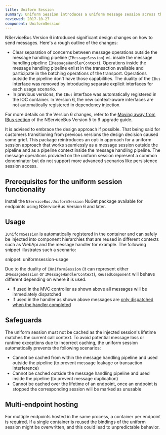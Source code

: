 ```yaml
---
title: Uniform Session
summary: Uniform Session introduces a uniform message session across the endpoint.
reviewed: 2017-10-27
component: UniformSession
---
```


NServiceBus Version 6 introduced significant design changes on how to send messages. Here's a rough outline of the changes:

- Clear separation of concerns between message operations outside the message handling pipeline (`IMessageSession`) vs. inside the message handling pipeline (`IMessageHandlerContext`). Operations inside the message handling pipeline enlist in the transaction available and participate in the batching operations of the transport. Operations outside the pipeline don't have those capabilities. The duality of the `IBus` interface was removed by introducing separate explicit interfaces for each usage scenario.
- In previous versions, the `IBus` interface was automatically registered in the IOC container. In Version 6, the new context-aware interfaces are not automatically registered in dependency injection.

For more details on the Version 6 changes, refer to the [Moving away from IBus section](/nservicebus/upgrades/5to6/moving-away-from-ibus.md) of the NServiceBus Version 5 to 6 upgrade guide.

It is advised to embrace the design approach if possible. That being said for customers transitioning from previous versions the design decision caused some grief. This package reintroduces an opt-in approach for a uniform session approach that works seamlessly as a message session outside the pipeline and as a pipeline context inside the message handling pipeline. The message operations provided on the uniform session represent a common denominator but do not support more advanced scenarios like persistence session access.


## Prerequisites for the uniform session functionality

Install the `NServiceBus.UniformSession` NuGet package available for endpoints using NServiceBus Version 6 and later.


## Usage

`IUniformSession` is automatically registered in the container and can safely be injected into component hierarchies that are reused in different contexts such as WebApi and the message handler for example. The following snippet illustrates such a scenario:

snippet: uniformsession-usage

Due to the duality of `IUniformSession` (it can represent either `IMessageSession` or `IMessageHandlerContext`), `ReusedComponent` will behave different depending on where it is used.

- If used in the MVC controller as shown above all messages will be immediately dispatched
- If used in the handler as shown above messages are [only dispatched when the handler completed](/nservicebus/messaging/batched-dispatch.md)


## Safeguards

The uniform session must not be cached as the injected session's lifetime matches the current call context. To avoid potential message loss or runtime exceptions due to incorrect caching, the uniform session automatically prevents the following scenarios:

- Cannot be cached from within the message handling pipeline and used outside the pipeline (to prevent message leakage or transaction interference)
- Cannot be cached outside the message handling pipeline and used inside the pipeline (to prevent message duplication)
- Cannot be cached over the lifetime of an endpoint, once an endpoint is stopped the corresponding session will be marked as unusable


## Multi-endpoint hosting

For multiple endpoints hosted in the same process, a container per endpoint is required. If a single container is reused the bindings of the uniform session might be overwritten, and this could lead to unpredictable behavior.
